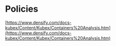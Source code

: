 # Policies

[https://www.densify.com/docs-kubex/Content/Kubex/Containers%20Analysis.htm](https://www.densify.com/docs-kubex/Content/Kubex/Containers%20Analysis.htm)
